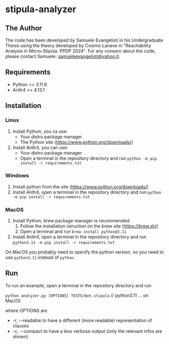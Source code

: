 # stipula-analyzer

## The Author
The code has been developed by Samuele Evangelisti in his Undergraduate Thesis using the 
theory developed by Cosimo Laneve in "Reachability Analysis in Micro-Stipula. PPDP 2024". 
For any consern about the code, please contact Samuele: samueleevangelisti@yahoo.it.

## Requirements

- Python >= 3.11.6
- Antlr4 >= 4.13.1

## Installation

### Linux
1. Install Python, you ca use:
   - Your distro package manager
   - The Python site (https://www.python.org/downloads/)
2. Install Antlr4, you can use:
   - Your distro package manager
   - Open a terminal in the repository directory and run `python -m pip install -r requirements.txt`

### Windows
1. Install python from the site (https://www.python.org/downloads/)
2. Install Antlr4, open a terminal in the repository directory and run `python -m pip install -r requirements.txt`

### MacOS
1. Install Python, brew package manager is recommended:
   1. Follow the installation istruction on the brew site (https://brew.sh/)
   2. Open a terminal and run `brew install python@3.11`
2. Install Antlr4, open a terminal in the repository directory and run `python3.11 -m pip install -r requirements.txt`

On MacOS you probably need to specify the python version, so you need to use `python3.11` instead of `python`.

## Run

To run an example, open a terminal in the repository directory and run 

`python analyzer.py [OPTIONS] TESTS/bet.stipula`  // python3.11 ... on MacOS

where OPTIONS are
   * -r, --readable to have a different (more readable) representation of clauses
   * -c, --compact to have a less verbose output (only the relevant infos are shown)
